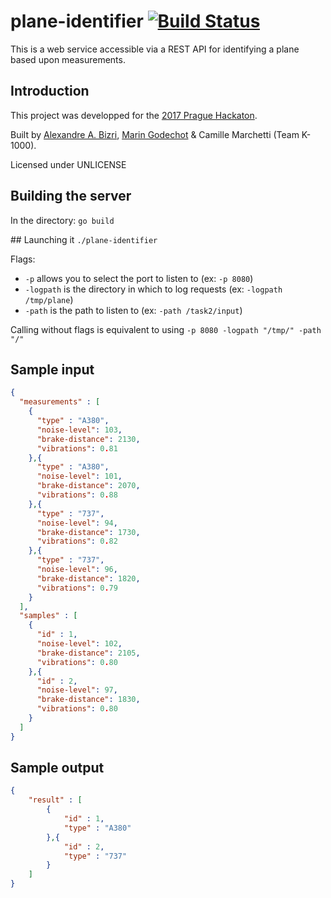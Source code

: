 # plane-identifier [![Build Status](https://travis-ci.org/aabizri/plane-identifier.svg?branch=dev)](https://travis-ci.org/aabizri/plane-identifier)

This is a web service accessible via a REST API for identifying a plane based upon measurements.

## Introduction
This project was developped for the [2017 Prague Hackaton](https://praguehackaton.com).

Built by [Alexandre A. Bizri](https://github.com/aabizri), [Marin Godechot](https://github.com/houguiram) & Camille Marchetti (Team K-1000).

Licensed under UNLICENSE

## Building the server
In the directory:
`go build`

## Launching it
`./plane-identifier`

Flags:
- `-p` allows you to select the port to listen to (ex: `-p 8080`)
- `-logpath` is the directory in which to log requests (ex: `-logpath /tmp/plane`)
- `-path` is the path to listen to (ex: `-path /task2/input`)

Calling without flags is equivalent to using `-p 8080 -logpath "/tmp/" -path "/"`

## Sample input
```json
{
  "measurements" : [
    {
      "type" : "A380",
      "noise-level": 103,
      "brake-distance": 2130,
      "vibrations": 0.81
    },{
      "type" : "A380",
      "noise-level": 101,
      "brake-distance": 2070,
      "vibrations": 0.88
    },{
      "type" : "737",
      "noise-level": 94,
      "brake-distance": 1730,
      "vibrations": 0.82
    },{
      "type" : "737",
      "noise-level": 96,
      "brake-distance": 1820,
      "vibrations": 0.79
    }
  ],
  "samples" : [
    {
      "id" : 1,
      "noise-level": 102,
      "brake-distance": 2105,
      "vibrations": 0.80
    },{
      "id" : 2,
      "noise-level": 97,
      "brake-distance": 1830,
      "vibrations": 0.80
    }
  ]
}
```

## Sample output
```json
{
    "result" : [
        {
            "id" : 1,
            "type" : "A380"
        },{
            "id" : 2,
            "type" : "737"
        }
    ]
}
```

